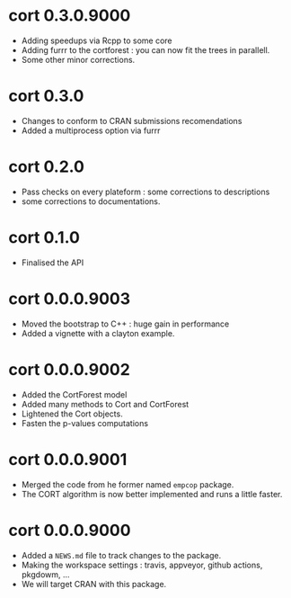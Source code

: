 # cort 0.3.0.9000

* Adding speedups via Rcpp to some core
* Adding furrr to the cortforest : you can now fit the trees in parallell. 
* Some other minor corrections.

# cort 0.3.0

* Changes to conform to CRAN submissions recomendations
* Added a multiprocess option via furrr

# cort 0.2.0

* Pass checks on every plateform : some corrections to descriptions
* some corrections to documentations.

# cort 0.1.0

* Finalised the API

# cort 0.0.0.9003

* Moved the bootstrap to C++ : huge gain in performance
* Added a vignette with a clayton example.

# cort 0.0.0.9002

* Added the CortForest model
* Added many methods to Cort and CortForest
* Lightened the Cort objects. 
* Fasten the p-values computations

# cort 0.0.0.9001

* Merged the code from he former named `empcop` package. 
* The CORT algorithm is now better implemented and runs a little faster. 


# cort 0.0.0.9000

* Added a `NEWS.md` file to track changes to the package.
* Making the workspace settings : travis, appveyor, github actions, pkgdowm, ...
* We will target CRAN with this package. 
